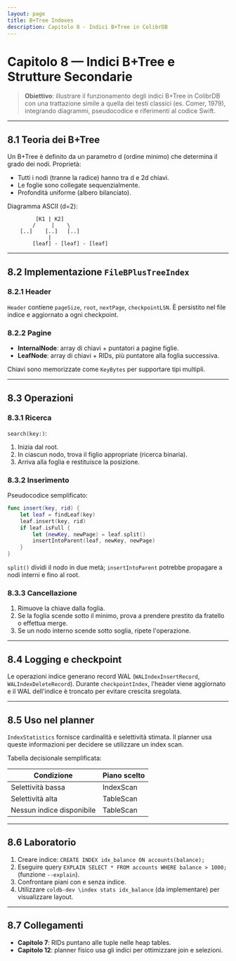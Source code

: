 ```yaml
---
layout: page
title: B+Tree Indexes
description: Capitolo 8 - Indici B+Tree in ColibrDB
---
```


# Capitolo 8 — Indici B+Tree e Strutture Secondarie

> **Obiettivo**: illustrare il funzionamento degli indici B+Tree in ColibrDB con una trattazione simile a quella dei testi classici (es. Comer, 1979), integrando diagrammi, pseudocodice e riferimenti al codice Swift.

---

## 8.1 Teoria dei B+Tree

Un B+Tree è definito da un parametro d (ordine minimo) che determina il grado dei nodi. Proprietà:
- Tutti i nodi (tranne la radice) hanno tra d e 2d chiavi.
- Le foglie sono collegate sequenzialmente.
- Profondità uniforme (albero bilanciato).

Diagramma ASCII (d=2):
```
         [K1 | K2]
        /     |    \
    [..]    [..]   [..]
             |
        [leaf] - [leaf] - [leaf]
```

---

## 8.2 Implementazione `FileBPlusTreeIndex`

### 8.2.1 Header
`Header` contiene `pageSize`, `root`, `nextPage`, `checkpointLSN`. È persistito nel file indice e aggiornato a ogni checkpoint.

### 8.2.2 Pagine
- **InternalNode**: array di chiavi + puntatori a pagine figlie.
- **LeafNode**: array di chiavi + RIDs, più puntatore alla foglia successiva.

Chiavi sono memorizzate come `KeyBytes` per supportare tipi multipli.

---

## 8.3 Operazioni

### 8.3.1 Ricerca
`search(key:)`:
1. Inizia dal root.
2. In ciascun nodo, trova il figlio appropriate (ricerca binaria).
3. Arriva alla foglia e restituisce la posizione.

### 8.3.2 Inserimento
Pseudocodice semplificato:
```swift
func insert(key, rid) {
    let leaf = findLeaf(key)
    leaf.insert(key, rid)
    if leaf.isFull {
        let (newKey, newPage) = leaf.split()
        insertIntoParent(leaf, newKey, newPage)
    }
}
```

`split()` dividi il nodo in due metà; `insertIntoParent` potrebbe propagare a nodi interni e fino al root.

### 8.3.3 Cancellazione
1. Rimuove la chiave dalla foglia.
2. Se la foglia scende sotto il minimo, prova a prendere prestito da fratello o effettua merge.
3. Se un nodo interno scende sotto soglia, ripete l'operazione.

---

## 8.4 Logging e checkpoint

Le operazioni indice generano record WAL (`WALIndexInsertRecord`, `WALIndexDeleteRecord`). Durante `checkpointIndex`, l'header viene aggiornato e il WAL dell'indice è troncato per evitare crescita sregolata.

---

## 8.5 Uso nel planner

`IndexStatistics` fornisce cardinalità e selettività stimata. Il planner usa queste informazioni per decidere se utilizzare un index scan.

Tabella decisionale semplificata:

| Condizione | Piano scelto |
|------------|--------------|
| Selettività bassa | IndexScan |
| Selettività alta | TableScan |
| Nessun indice disponibile | TableScan |

---

## 8.6 Laboratorio

1. Creare indice: `CREATE INDEX idx_balance ON accounts(balance);`
2. Eseguire query `EXPLAIN SELECT * FROM accounts WHERE balance > 1000;` (funzione `--explain`).
3. Confrontare piani con e senza indice.
4. Utilizzare `coldb-dev \index stats idx_balance` (da implementare) per visualizzare layout.

---

## 8.7 Collegamenti
- **Capitolo 7**: RIDs puntano alle tuple nelle heap tables.
- **Capitolo 12**: planner fisico usa gli indici per ottimizzare join e selezioni.

